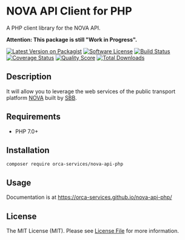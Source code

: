 # NOVA API Client for PHP

A PHP client library for the NOVA API.

**Attention: This package is still "Work in Progress".**

[![Latest Version on Packagist](https://img.shields.io/github/release/orca-services/nova-api-php.svg)](https://packagist.org/packages/orca-services/nova-api-php)
[![Software License](https://img.shields.io/badge/license-MIT-brightgreen.svg)](LICENSE)
[![Build Status](https://github.com/orca-services/nova-api-php/workflows/build/badge.svg)](https://github.com/orca-services/nova-api-php/actions)
[![Coverage Status](https://img.shields.io/scrutinizer/coverage/g/orca-services/nova-api-php.svg)](https://scrutinizer-ci.com/g/orca-services/nova-api-php/code-structure)
[![Quality Score](https://img.shields.io/scrutinizer/quality/g/orca-services/nova-api-php.svg)](https://scrutinizer-ci.com/g/orca-services/nova-api-php/?branch=master)
[![Total Downloads](https://img.shields.io/packagist/dt/orca-services/nova-api-php.svg)](https://packagist.org/packages/orca-services/nova-api-php/stats)

## Description

It will allow you to leverage the web services of the public transport platform 
[NOVA](https://www.allianceswisspass.ch/de/die-branche/Netzweite-OeV-Anbindung-NOVA) 
built by [SBB](https://www.sbb.ch).

## Requirements

 * PHP 7.0+

## Installation

```
composer require orca-services/nova-api-php
```

## Usage

Documentation is at <https://orca-services.github.io/nova-api-php/>

## License

The MIT License (MIT). Please see [License File](LICENSE) for more information.
